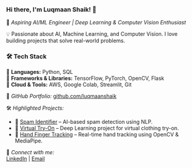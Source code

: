 ### Hi there, I'm Luqmaan Shaik! 👋  

🚀 *Aspiring AI/ML Engineer | Deep Learning & Computer Vision Enthusiast*  

💡 Passionate about AI, Machine Learning, and Computer Vision. I love building projects that solve real-world problems.  

### 🛠 Tech Stack  
🔹 **Languages:** Python, SQL  
🔹 **Frameworks & Libraries:** TensorFlow, PyTorch, OpenCV, Flask  
🔹 **Cloud & Tools:** AWS, Google Colab, Streamlit, Git

🔗 *GitHub Portfolio:* [github.com/luqmaanshaik](https://github.com/luqmaanshaik)  

🛠 *Highlighted Projects:*  
- 🔹 [Spam Identifier](https://github.com/luqmaanshaik/Spam-Identifier) – AI-based spam detection using NLP.  
- 🔹 [Virtual Try-On](https://github.com/luqmaanshaik/VirtualTryOn) – Deep Learning project for virtual clothing try-on.  
- 🔹 [Hand Finger Tracking](https://github.com/luqmaanshaik/Hand-Finger-Tracking) – Real-time hand tracking using OpenCV & MediaPipe.  

📩 *Connect with me:*  
[LinkedIn](https://linkedin.com/in/luqmaan-shaik-2166502a8) | [Email](mailto:shaikluqmaan1@gmail.com)

